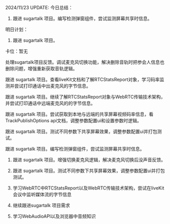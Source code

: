 2024/11/23 UPDATE:
今日总结：

1. 跟进 sugartalk 项目。编写检测弹窗组件，尝试监测屏幕共享时信息。

明日计划：

1. 跟进 sugartalk 项目。

卡位：暂无





处理sugartalk项目反馈。调试麦克风切换功能，解决删除音轨时把参会人信息也删除问题，增强重新获取音轨逻辑。

跟进 sugartalk 项目。查看liveKit文档和了解RTCStatsReport对象，学习码率监测并尝试打印通话中出麦克风的字节信息。

跟进 sugartalk 项目。继续了解RTCStatsReport对象与WebRTC传输技术架构，并尝试打印通话中远端麦克风的的字节信息。

跟进 sugartalk 项目。尝试获取到本地与远端的共享屏幕视频码率信息，看TrackPublishOptions api文档，调整参数配置ui和设置参数时逻辑。

跟进 sugartalk 项目。测试不同参数下共享屏幕效果，调整参数配置ui并打包测试。

跟进 sugartalk 项目。编写检测弹窗组件，尝试监测屏幕共享时信息。



1. 跟进 sugartalk 项目。增强切换麦克风逻辑，解决麦克风切换后没声音反馈。
2. 跟进 sugartalk 项目。测试不同参数下共享屏幕效果，调整参数配置ui并打包测试。
3. 学习WebRTC中RTCStatsReport以及WebRTC传输技术架构，尝试在liveKit会议中监听媒体流的字节信息



1. 继续跟进sugartalk 项目需求
2. 学习WebAudioAPI以及浏览器中音频知识
